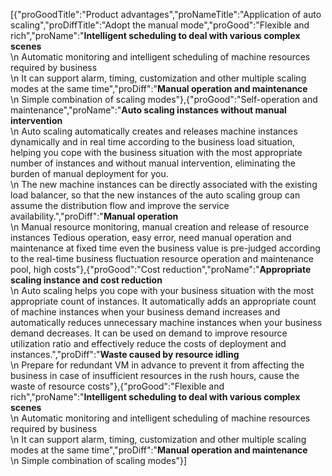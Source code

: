 [{"proGoodTitle":"Product advantages","proNameTitle":"Application of auto scaling","proDiffTitle":"Adopt the manual mode","proGood":"Flexible and rich","proName":"<strong>Intelligent scheduling to deal with various complex scenes</strong><br>\n Automatic monitoring and intelligent scheduling of machine resources required by business <br>\n It can support alarm, timing, customization and other multiple scaling modes at the same time","proDiff":"<strong>Manual operation and maintenance </strong><br>\n Simple combination of scaling modes"},{"proGood":"Self-operation and maintenance","proName":"<strong>Auto scaling instances without manual intervention</strong><br>\n Auto scaling automatically creates and releases machine instances dynamically and in real time according to the business load situation, helping you cope with the business situation with the most appropriate number of instances and without manual intervention, eliminating the burden of manual deployment for you. <br>\n The new machine instances can be directly associated with the existing load balancer, so that the new instances of the auto scaling group can assume the distribution flow and improve the service availability.","proDiff":"<strong>Manual operation</strong><br>\n Manual resource monitoring, manual creation and release of resource instances Tedious operation, easy error, need manual operation and maintenance at fixed time even the business value is pre-judged according to the real-time business fluctuation resource operation and maintenance pool, high costs"},{"proGood":"Cost reduction","proName":"<strong>Appropriate scaling instance and cost reduction</strong><br>\n Auto scaling helps you cope with your business situation with the most appropriate count of instances. It automatically adds an appropriate count of machine instances when your business demand increases and automatically reduces unnecessary machine instances when your business demand decreases. It can be used on demand to improve resource utilization ratio and effectively reduce the costs of deployment and instances.","proDiff":"<strong>Waste caused by resource idling </strong><br>\n Prepare for redundant VM in advance to prevent it from affecting the business in case of insufficient resources in the rush hours, cause the waste of resource costs"},{"proGood":"Flexible and rich","proName":"<strong>Intelligent scheduling to deal with various complex scenes</strong><br>\n Automatic monitoring and intelligent scheduling of machine resources required by business <br>\n It can support alarm, timing, customization and other multiple scaling modes at the same time","proDiff":"<strong>Manual operation and maintenance </strong><br>\n Simple combination of scaling modes"}]